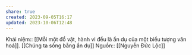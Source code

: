 ```yaml
---
share: true
created: 2023-09-05T16:17
updated: 2023-10-06T12:48
---
```

Khái niệm:: 
[[Mỗi một đồ vật, hành vi đều là ẩn dụ của một biểu tượng văn hoá]]. [[Chúng ta sống bằng ẩn dụ]] 
Nguồn:: [[Nguyễn Đức Lộc]]